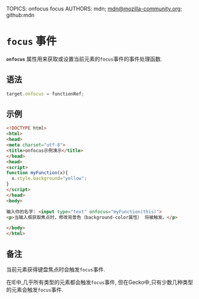 TOPICS: onfocus
        focus
AUTHORS: mdn; mdn@mozilla-community.org; github:mdn

# `focus` 事件

**`onfocus`** 属性用来获取或设置当前元素的`focus`事件的事件处理函数.

## 语法

```javascript
target.onfocus = functionRef;
```

## 示例

```html
<!DOCTYPE html>
<html>
<head>
<meta charset="utf-8">
<title>onfocus示例演示</title>
</head>
<head>
<script>
function myFunction(x){
  x.style.background="yellow";
}
</script>
</head>
<body>

输入你的名字: <input type="text" onfocus="myFunction(this)">
<p>当输入框获取焦点时，修改背景色（background-color属性） 将被触发。</p>

</body>
</html>
```

## 备注

当前元素获得键盘焦点时会触发`focus`事件.

在IE中,几乎所有类型的元素都会触发`focus`事件, 但在Gecko中,只有少数几种类型的元素会触发`focus`事件.

